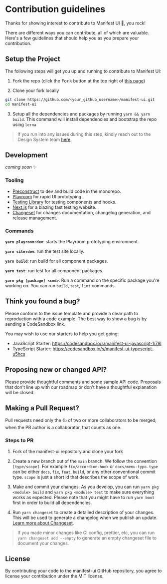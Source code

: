 # Contribution guidelines

Thanks for showing interest to contribute to Manifest UI 💖, you rock!

There are different ways you can contribute, all
of which are valuable. Here's a few guidelines that should help you as you
prepare your contribution.

## Setup the Project

The following steps will get you up and running to contribute to Manifest UI:

1. Fork the repo (click the <kbd>Fork</kbd> button at the top right of
   [this page](https://github.com/project44/manifest-ui))

2. Clone your fork locally

```sh
git clone https://github.com/<your_github_username>/manifest-ui.git
cd manifest-ui
```

3. Setup all the dependencies and packages by running `yarn && yarn build`. This
   command will install dependencies and bootstrap the repo using `lerna`

> If you run into any issues during this step, kindly reach out to the Design System team [here](https://p-44.slack.com/archives/C02CL3RLKED).

## Development

_coming soon_ ✨

### Tooling

- [Preconstruct](https://preconstruct.tools/) to dev and build code in the monorepo.
- [Playroom](https://github.com/seek-oss/playroom/) for rapid UI prototyping.
- [Testing Library](https://testing-library.com/) for testing components and
  hooks.
- [Next.js](https://www.nextjs.org/) for a blazing fast testing website.
- [Changeset](https://github.com/atlassian/changesets) for changes
  documentation, changelog generation, and release management.

### Commands

**`yarn playroom:dev`**: starts the Playroom prototyping environment.

**`yarn site:dev`**: run the test site locally.

**`yarn build`**: run build for all component packages.

**`yarn test`**: run test for all component packages.

**`yarn pkg [package] <cmd>`**: Run a command on the specific package you're
working on. You can run `build`, `test`, `lint` commands.

## Think you found a bug?

Please conform to the issue template and provide a clear path to reproduction
with a code example. The best way to show a bug is by sending a CodeSandbox
link.

You may wish to use our starters to help you get going:

- JavaScript Starter: https://codesandbox.io/s/manifest-ui-javascript-1i78l
- TypeScript Starter: https://codesandbox.io/s/manifest-ui-typescript-u5hcs

## Proposing new or changed API?

Please provide thoughtful comments and some sample API code. Proposals that
don't line up with our roadmap or don't have a thoughtful explanation will be
closed.

## Making a Pull Request?

Pull requests need only the :+1: of two or more collaborators to be merged; when
the PR author is a collaborator, that counts as one.

### Steps to PR

1. Fork of the manifest-ui repository and clone your fork

2. Create a new branch out of the `main` branch. We follow the convention
   `[type/scope]`. For example `fix/accordion-hook` or `docs/menu-typo`. `type`
   can be either `docs`, `fix`, `feat`, `build`, or any other conventional
   commit type. `scope` is just a short id that describes the scope of work.

3. Make and commit your changes.
   As you develop, you can run `yarn pkg <module> build` and
   `yarn pkg <module> test` to make sure everything works as expected. Please
   note that you might have to run `yarn boot` first in order to build all
   dependencies.

4. Run `yarn changeset` to create a detailed description of your changes. This
   will be used to generate a changelog when we publish an update.
   [Learn more about Changeset](https://github.com/atlassian/changesets/tree/master/packages/cli).

> If you made minor changes like CI config, prettier, etc, you can run
> `yarn changeset add --empty` to generate an empty changeset file to document
> your changes.

## License

By contributing your code to the manifest-ui GitHub repository, you agree to
license your contribution under the MIT license.
